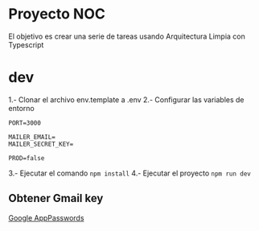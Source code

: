 # Proyecto NOC

El objetivo es crear una serie de tareas usando Arquitectura Limpia con Typescript

# dev

1.- Clonar el archivo env.template a .env
2.- Configurar las variables de entorno

```
PORT=3000

MAILER_EMAIL=
MAILER_SECRET_KEY=

PROD=false
```

3.- Ejecutar el comando `npm install`
4.- Ejecutar el proyecto `npm run dev`

## Obtener Gmail key

[Google AppPasswords](https://myaccount.google.com/u/0/apppasswords)

